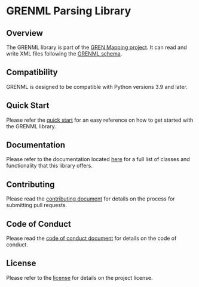 # GRENML Parsing Library

## Overview

The GRENML library is part of the [GREN Mapping project](https://github.com/grenmap). It can read and write XML files following the [GRENML schema](grenml/schemas/grenml.xsd).

## Compatibility

GRENML is designed to be compatible with Python versions 3.9 and later.

## Quick Start

Please refer the [quick start](https://github.com/grenmap/grenml/tree/main/docs/quick-start.md) for an easy reference on how to get started with the
GRENML library.

## Documentation

Please refer to the documentation located [here](https://github.com/grenmap/grenml/tree/main/docs/index.md) for a full list
of classes and functionality that this library offers.

## Contributing

Please read the [contributing document](https://github.com/grenmap/grenml/tree/main/CONTRIBUTING.md) for details on the process for submitting pull requests.

## Code of Conduct

Please read the [code of conduct document](https://github.com/grenmap/grenml/tree/main/CODE_OF_CONDUCT.md) for details on the code of conduct.

## License

Please refer to the [license](https://github.com/grenmap/grenml/tree/main/LICENSE) for details on the project license.
